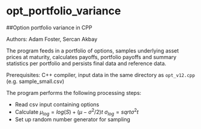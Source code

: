 # opt_portfolio_variance
##Option portfolio variance in CPP

Authors: Adam Foster, Sercan Akbay

The program feeds in a portfolio of options, samples underlying asset prices at maturity, calculates payoffs, portfolio payoffs and summary statistics per portfolio and persists final data and reference data.

Prerequisites: C++ compiler, input data in the same directory as `opt_v12.cpp` (e.g. sample_small.csv)

The program performs the following processing steps:
* Read csv input containing options
* Calculate
	$μ_{log} = log(S) + (μ - σ^2/2)t$
	$σ_{log} = sqrt{σ^2t}$
* Set up random number generator for sampling